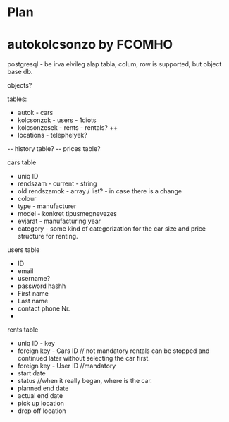 # Plan

# autokolcsonzo by FCOMHO

postgresql - be irva elvileg alap tabla, colum, row is supported, but object base db.

objects?

tables:
 - autok - cars
 - kolcsonzok - users - 1diots
 - kolcsonzesek - rents - rentals?
 ++
 - locations - telephelyek?

 -- history table?
 -- prices table?

 cars table
  - uniq ID
  - rendszam - current - string
  - old rendszamok - array / list? - in case there is a change
  - colour
  - type - manufacturer
  - model - konkret tipusmegnevezes
  - evjarat - manufacturing year
  - category - some kind of categorization for the car size and price structure for renting.


users table
 - ID
 - email
 - username?
 - password hashh
 - First name
 - Last name
 - contact phone Nr.
 - 

rents table
 - uniq ID - key
 - foreign key - Cars ID // not mandatory rentals can be stopped and continued later without selecting the car first.
 - foreign key - User ID //mandatory
 - start date
 - status //when it really began, where is the car.
 - planned end date
 - actual end date
 - pick up location
 - drop off location
